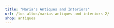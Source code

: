 ```yaml
---
title: "Maria's Antiques and Interiors"
url: /los-altos/marias-antiques-and-interiors-2/
shop: antiques
---
```

